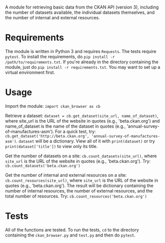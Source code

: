 A module for retrieving basic data from the CKAN API (version 3), including the number of datasets available, the individual datasets themselves, and the number of internal and external resources.

# Requirements
The module is written in Python 3 and requires `Requests`. The tests require `pytest`. To install the requirements, do `pip install -r /path/to/requirements.txt`. If you're already in the directory containing the module, just do `pip install -r requirements.txt`. You may want to set up a virtual environment first.

# Usage
Import the module:
`import ckan_browser as cb`

Retrieve a dataset:
`dataset = cb.get_dataset(site_url, name_of_dataset)`, where site_url is the URL of the website in quotes (e.g., 'beta.ckan.org') and name_of_dataset is the name of the dataset in quotes (e.g., 'annual-survey-of-manufactures-asm'). For a quick test, try: `cb.get_dataset('http://beta.ckan.org', 'annual-survey-of-manufactures-asm')`.
`dataset` will be a dictionary. View all of it with `print(dataset)` or try `print(dataset['title'])` to view only its title.

Get the number of datasets on a site:
`cb.count_datasets(site_url)`, where `site_url` is the URL of the website in quotes (e.g., 'beta.ckan.org'). Try: `cb.count_datasets('beta.ckan.org')`

Get the number of internal and external resources on a site:
`cb.count_resources(site_url)`, where `site_url` is the URL of the website in quotes (e.g., 'beta.ckan.org'). The result will be dictionary containing the number of internal resources, the number of external resources, and the total number of resources. Try: `cb.count_resources('beta.ckan.org')`

# Tests
All of the functions are tested. To run the tests, `cd` to the directory containing the `ckan_browser.py` and `test.py` and then do `pytest`.